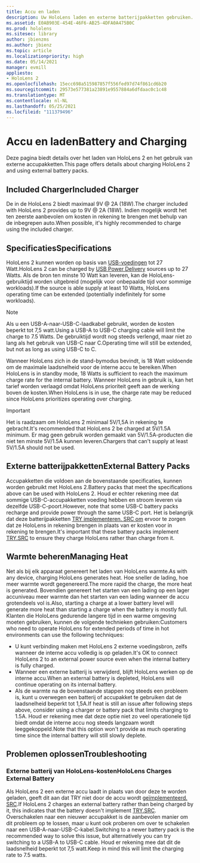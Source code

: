 ```yaml
---
title: Accu en laden
description: Uw HoloLens laden en externe batterijpakketten gebruiken.
ms.assetid: E0AB903E-454E-46F6-AB25-4DFA0A475B0C
ms.prod: hololens
ms.sitesec: library
author: jbienzms
ms.author: jbienz
ms.topic: article
ms.localizationpriority: high
ms.date: 05/14/2021
manager: evmill
appliesto:
- HoloLens 2
ms.openlocfilehash: 15ecc698a515987857f556fed97d74f861cd6b20
ms.sourcegitcommit: 29573e577381a23891e9557884a6dfdaac0c1c48
ms.translationtype: MT
ms.contentlocale: nl-NL
ms.lasthandoff: 05/25/2021
ms.locfileid: "111379496"
---
```

# <a name="battery-and-charging"></a><span data-ttu-id="2d3f1-103">Accu en laden</span><span class="sxs-lookup"><span data-stu-id="2d3f1-103">Battery and Charging</span></span>

<span data-ttu-id="2d3f1-104">Deze pagina biedt details over het laden van HoloLens 2 en het gebruik van externe accupakketten.</span><span class="sxs-lookup"><span data-stu-id="2d3f1-104">This page offers details about charging HoloLens 2 and using external battery packs.</span></span>

## <a name="included-charger"></a><span data-ttu-id="2d3f1-105">Included Charger</span><span class="sxs-lookup"><span data-stu-id="2d3f1-105">Included Charger</span></span>

<span data-ttu-id="2d3f1-106">De in de HoloLens 2 biedt maximaal 9V @ 2A (18W).</span><span class="sxs-lookup"><span data-stu-id="2d3f1-106">The charger included with HoloLens 2 provides up to 9V @ 2A (18W).</span></span> <span data-ttu-id="2d3f1-107">Indien mogelijk wordt het ten zeerste aanbevolen om kosten in rekening te brengen met behulp van de inbegrepen auto.</span><span class="sxs-lookup"><span data-stu-id="2d3f1-107">When possible, it's highly recommended to charge using the included charger.</span></span>  

## <a name="specifications"></a><span data-ttu-id="2d3f1-108">Specificaties</span><span class="sxs-lookup"><span data-stu-id="2d3f1-108">Specifications</span></span>

<span data-ttu-id="2d3f1-109">HoloLens 2 kunnen worden op basis van [USB-voedingen](https://www.usb.org/usb-charger-pd) tot 27 Watt.</span><span class="sxs-lookup"><span data-stu-id="2d3f1-109">HoloLens 2 can be charged by [USB Power Delivery](https://www.usb.org/usb-charger-pd) sources up to 27 Watts.</span></span> <span data-ttu-id="2d3f1-110">Als de bron ten minste 10 Watt kan leveren, kan de HoloLens-gebruiktijd worden uitgebreid (mogelijk voor onbepaalde tijd voor sommige workloads).</span><span class="sxs-lookup"><span data-stu-id="2d3f1-110">If the source is able supply at least 10 Watts, HoloLens operating time can be extended (potentially indefinitely for some workloads).</span></span> 

> [!NOTE]
> <span data-ttu-id="2d3f1-111">Als u een USB-A-naar-USB-C-laadkabel gebruikt, worden de kosten beperkt tot 7,5 watt.</span><span class="sxs-lookup"><span data-stu-id="2d3f1-111">Using a USB-A to USB-C charging cable will limit the charge to 7.5 Watts.</span></span> <span data-ttu-id="2d3f1-112">De gebruiktijd wordt nog steeds verlengd, maar niet zo lang als het gebruik van USB-C naar C.</span><span class="sxs-lookup"><span data-stu-id="2d3f1-112">Operating time will still be extended, but not as long as using USB-C to C.</span></span>

<span data-ttu-id="2d3f1-113">Wanneer HoloLens zich in de stand-bymodus bevindt, is 18 Watt voldoende om de maximale laadsnelheid voor de interne accu te bereiken.</span><span class="sxs-lookup"><span data-stu-id="2d3f1-113">When HoloLens is in standby mode, 18 Watts is sufficient to reach the maximum charge rate for the internal battery.</span></span> <span data-ttu-id="2d3f1-114">Wanneer HoloLens in gebruik is, kan het tarief worden verlaagd omdat HoloLens prioriteit geeft aan de werking boven de kosten.</span><span class="sxs-lookup"><span data-stu-id="2d3f1-114">When HoloLens is in use, the charge rate may be reduced since HoloLens prioritizes operating over charging.</span></span>

> [!IMPORTANT]
> <span data-ttu-id="2d3f1-115">Het is raadzaam om HoloLens 2 minimaal 5V/1,5A in rekening te gebracht.</span><span class="sxs-lookup"><span data-stu-id="2d3f1-115">It's recommended that HoloLens 2 be charged at 5V/1.5A minimum.</span></span> <span data-ttu-id="2d3f1-116">Er mag geen gebruik worden gemaakt van 5V/1.5A-producten die niet ten minste 5V/1.5A kunnen leveren.</span><span class="sxs-lookup"><span data-stu-id="2d3f1-116">Chargers that can't supply at least 5V/1.5A should not be used.</span></span> 

## <a name="external-battery-packs"></a><span data-ttu-id="2d3f1-117">Externe batterijpakketten</span><span class="sxs-lookup"><span data-stu-id="2d3f1-117">External Battery Packs</span></span>

<span data-ttu-id="2d3f1-118">Accupakketten die voldoen aan de bovenstaande specificaties, kunnen worden gebruikt met HoloLens 2.</span><span class="sxs-lookup"><span data-stu-id="2d3f1-118">Battery packs that meet the specifications above can be used with HoloLens 2.</span></span> <span data-ttu-id="2d3f1-119">Houd er echter rekening mee dat sommige USB-C-accupakketten voeding hebben en stroom leveren via dezelfde USB-C-poort.</span><span class="sxs-lookup"><span data-stu-id="2d3f1-119">However, note that some USB-C battery packs recharge and provide power through the same USB-C port.</span></span> <span data-ttu-id="2d3f1-120">Het is belangrijk dat deze batterijpakketten [TRY implementeren. SRC om](https://usb.org/document-library/usb-type-cr-cable-and-connector-specification-revision-20) ervoor te zorgen dat ze HoloLens in rekening brengen in plaats van er kosten voor in rekening te brengen.</span><span class="sxs-lookup"><span data-stu-id="2d3f1-120">It's important that these battery packs implement [TRY.SRC](https://usb.org/document-library/usb-type-cr-cable-and-connector-specification-revision-20) to ensure they charge HoloLens rather than charge from it.</span></span> 

## <a name="managing-heat"></a><span data-ttu-id="2d3f1-121">Warmte beheren</span><span class="sxs-lookup"><span data-stu-id="2d3f1-121">Managing Heat</span></span>

<span data-ttu-id="2d3f1-122">Net als bij elk apparaat genereert het laden van HoloLens warmte.</span><span class="sxs-lookup"><span data-stu-id="2d3f1-122">As with any device, charging HoloLens generates heat.</span></span> <span data-ttu-id="2d3f1-123">Hoe sneller de lading, hoe meer warmte wordt gegenereerd.</span><span class="sxs-lookup"><span data-stu-id="2d3f1-123">The more rapid the charge, the more heat is generated.</span></span> <span data-ttu-id="2d3f1-124">Bovendien genereert het starten van een lading op een lager accuniveau meer warmte dan het starten van een lading wanneer de accu grotendeels vol is.</span><span class="sxs-lookup"><span data-stu-id="2d3f1-124">Also, starting a charge at a lower battery level will generate more heat than starting a charge when the battery is mostly full.</span></span> <span data-ttu-id="2d3f1-125">Klanten die HoloLens gedurende langere tijd in een warme omgeving moeten gebruiken, kunnen de volgende technieken gebruiken:</span><span class="sxs-lookup"><span data-stu-id="2d3f1-125">Customers who need to operate HoloLens for extended periods of time in hot environments can use the following techniques:</span></span>

- <span data-ttu-id="2d3f1-126">U kunt verbinding maken met HoloLens 2 externe voedingsbron, zelfs wanneer de interne accu volledig is op geladen.</span><span class="sxs-lookup"><span data-stu-id="2d3f1-126">It's OK to connect HoloLens 2 to an external power source even when the internal battery is fully charged.</span></span>
- <span data-ttu-id="2d3f1-127">Wanneer een externe batterij is verwijderd, blijft HoloLens werken op de interne accu.</span><span class="sxs-lookup"><span data-stu-id="2d3f1-127">When an external battery is depleted, HoloLens will continue operating on its internal battery.</span></span>    
- <span data-ttu-id="2d3f1-128">Als de warmte na de bovenstaande stappen nog steeds een probleem is, kunt u overwegen een batterij of accupakket te gebruiken dat de laadsnelheid beperkt tot 1,5A.</span><span class="sxs-lookup"><span data-stu-id="2d3f1-128">If heat is still an issue after following steps above, consider using a charger or battery pack that limits charging to 1.5A.</span></span> <span data-ttu-id="2d3f1-129">Houd er rekening mee dat deze optie niet zo veel operationele tijd biedt omdat de interne accu nog steeds langzaam wordt leeggekoppeld.</span><span class="sxs-lookup"><span data-stu-id="2d3f1-129">Note that this option won't provide as much operating time since the internal battery will still slowly deplete.</span></span>

## <a name="troubleshooting"></a><span data-ttu-id="2d3f1-130">Problemen oplossen</span><span class="sxs-lookup"><span data-stu-id="2d3f1-130">Troubleshooting</span></span>


### <a name="hololens-charges-external-battery"></a><span data-ttu-id="2d3f1-131">Externe batterij van HoloLens-kosten</span><span class="sxs-lookup"><span data-stu-id="2d3f1-131">HoloLens Charges External Battery</span></span>
<span data-ttu-id="2d3f1-132">Als HoloLens 2 een externe accu laadt in plaats van door deze te worden geladen, geeft dit aan dat TRY niet door de accu wordt [geïmplementeerd. SRC](https://usb.org/document-library/usb-type-cr-cable-and-connector-specification-revision-20).</span><span class="sxs-lookup"><span data-stu-id="2d3f1-132">If HoloLens 2 charges an external battery rather than being charged by it, this indicates that the battery doesn't implement [TRY.SRC](https://usb.org/document-library/usb-type-cr-cable-and-connector-specification-revision-20).</span></span> <span data-ttu-id="2d3f1-133">Overschakelen naar een nieuwer accupakket is de aanbevolen manier om dit probleem op te lossen, maar u kunt ook proberen om over te schakelen naar een USB-A-naar-USB-C-kabel.</span><span class="sxs-lookup"><span data-stu-id="2d3f1-133">Switching to a newer battery pack is the recommended way to solve this issue, but alternatively you can try switching to a USB-A to USB-C cable.</span></span> <span data-ttu-id="2d3f1-134">Houd er rekening mee dat dit de laadsnelheid beperkt tot 7,5 watt.</span><span class="sxs-lookup"><span data-stu-id="2d3f1-134">Keep in mind this will limit the charging rate to 7.5 watts.</span></span>
